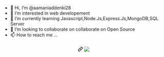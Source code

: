 - 👋 Hi, I’m @aamaniaddenki28
- 👀 I’m interested in web developement
- 🌱 I’m currently learning Javascript,Node.Js,Express.Js,MongoDB,SQL Server
- 💞️ I’m looking to collaborate on collaborate on Open Source
- 📫 How to reach me ...
<h3 align="center" dir="auto"><a id="user-content--" class="anchor" aria-hidden="true" tabindex="-1" href="#-"><svg class="octicon octicon-link" viewBox="0 0 16 16" version="1.1" width="16" height="16" aria-hidden="true"><path d="m7.775 3.275 1.25-1.25a3.5 3.5 0 1 1 4.95 4.95l-2.5 2.5a3.5 3.5 0 0 1-4.95 0 .751.751 0 0 1 .018-1.042.751.751 0 0 1 1.042-.018 1.998 1.998 0 0 0 2.83 0l2.5-2.5a2.002 2.002 0 0 0-2.83-2.83l-1.25 1.25a.751.751 0 0 1-1.042-.018.751.751 0 0 1-.018-1.042Zm-4.69 9.64a1.998 1.998 0 0 0 2.83 0l1.25-1.25a.751.751 0 0 1 1.042.018.751.751 0 0 1 .018 1.042l-1.25 1.25a3.5 3.5 0 1 1-4.95-4.95l2.5-2.5a3.5 3.5 0 0 1 4.95 0 .751.751 0 0 1-.018 1.042.751.751 0 0 1-1.042.018 1.998 1.998 0 0 0-2.83 0l-2.5 2.5a1.998 1.998 0 0 0 0 2.83Z"></path></svg></a> <a target="_blank" rel="noopener noreferrer nofollow" href="https://camo.githubusercontent.com/c5dee411897d132a9a62cf5d59a3aa2a684aa58ea13779e4f62c2ff7f5588072/68747470733a2f2f726561646d652d747970696e672d7376672e6865726f6b756170702e636f6d3f636f6c6f723d303335374637266c696e65733d536b696c6c733a2b48544d4c2b4353532b4a6176615363726970742b526561637425334129"><img src="https://camo.githubusercontent.com/c5dee411897d132a9a62cf5d59a3aa2a684aa58ea13779e4f62c2ff7f5588072/68747470733a2f2f726561646d652d747970696e672d7376672e6865726f6b756170702e636f6d3f636f6c6f723d303335374637266c696e65733d536b696c6c733a2b48544d4c2b4353532b4a6176615363726970742b526561637425334129" data-canonical-src="https://readme-typing-svg.herokuapp.com?color=0357F7&amp;lines=Skills:+HTML+CSS+JavaScript+Node+MongoDB+SQL%3A)" style="max-width: 100%;"></a></h3>

<!---
aamaniaddenki28/aamaniaddenki28 is a ✨ special ✨ repository because its `README.md` (this file) appears on your GitHub profile.
You can click the Preview link to take a look at your changes.
--->
